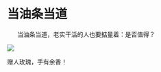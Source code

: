 
# 当油条当道

      当油条当道，老实干活的人也要掂量着：是否值得？

![](http://upload-images.jianshu.io/upload_images/3910675-2c73295f87c9963e.jpg?imageMogr2/auto-orient/strip%7CimageView2/2/w/1080/q/50)  

赠人玫瑰，手有余香！